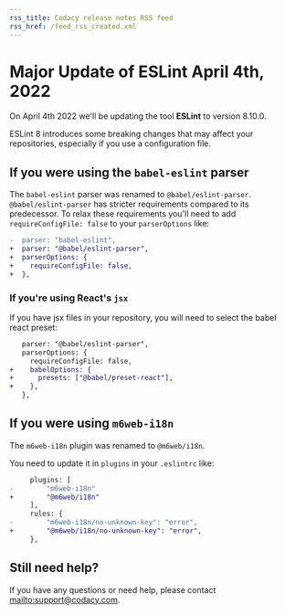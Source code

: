 ```yaml
---
rss_title: Codacy release notes RSS feed
rss_href: /feed_rss_created.xml
---
```


# Major Update of ESLint April 4th, 2022

On April 4th 2022 we'll be updating the tool **ESLint** to version 8.10.0.

ESLint 8 introduces some breaking changes that may affect your repositories, especially if you use a configuration file.

## If you were using the `babel-eslint` parser

The `babel-eslint` parser was renamed to `@babel/eslint-parser`.
`@babel/eslint-parser` has stricter requirements compared to its predecessor.
To relax these requirements you'll need to add `requireConfigFile: false` to your `parserOptions` like:

```diff
-  parser: "babel-eslint",
+  parser: "@babel/eslint-parser",
+  parserOptions: {
+    requireConfigFile: false,
+  },
```

### If you're using React's `jsx`

If you have jsx files in your repository, you will need to select the babel react preset:
```diff
   parser: "@babel/eslint-parser",
   parserOptions: {
     requireConfigFile: false,
+    babelOptions: {
+      presets: ["@babel/preset-react"],
+    },
   },
```

## If you were using `m6web-i18n`

The `m6web-i18n` plugin was renamed to `@m6web/i18n`.

You need to update it in `plugins` in your `.eslintrc` like:
```diff
     plugins: [
-        "m6web-i18n"
+        "@m6web/i18n"
     ],
     rules: {
-        "m6web-i18n/no-unknown-key": "error",
+        "@m6web/i18n/no-unknown-key": "error",
     },
```

## Still need help?

If you have any questions or need help, please contact <mailto:support@codacy.com>.
